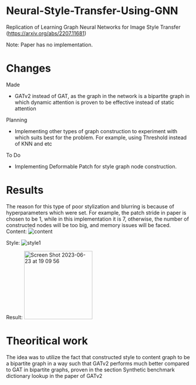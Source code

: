 # Neural-Style-Transfer-Using-GNN

Replication of Learning Graph Neural Networks for Image Style Transfer (https://arxiv.org/abs/2207.11681)


Note: Paper has no implementation.
# Changes
Made
 - GATv2 instead of GAT, as the graph in the network is a bipartite graph in which dynamic attention is proven to be effective instead of static attention

 Planning
 - Implementing other types of graph construction to experiment with which suits best for the problem. For example, using Threshold instead of KNN and etc
 
 
 To Do
 - Implementing Deformable Patch for style graph node construction.

# Results
The reason for this type of poor stylization and blurring is because of hyperparameters which were set. For example, the patch stride in paper is chosen to be 1, while in this implementation it is 7, otherwise, the number of constructed nodes will be too big, and memory issues will be faced. 
Content:
![content](https://github.com/Coll1ns-cult/Neural-Style-Transfer-Using-GNN/assets/70255599/e827c7e3-2699-4b06-a5c1-81919be608ad)

Style:
![style1](https://github.com/Coll1ns-cult/Neural-Style-Transfer-Using-GNN/assets/70255599/38052067-2982-4f1f-9eab-f535860e2506)

Result:
<img width="186" alt="Screen Shot 2023-06-23 at 19 09 56" src="https://github.com/Coll1ns-cult/Neural-Style-Transfer-Using-GNN/assets/70255599/2cf3d98a-69be-4f6f-b501-977372b6c576">




# Theoritical work
The idea was to utilize the fact that constructed style to content graph to be a bipartite graph in a way such that GATv2 performs much better compared to GAT in bipartite graphs, proven in the section Synthetic benchmark dictionary lookup in the paper of GATv2

